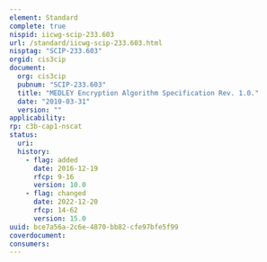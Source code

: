 ```yaml
---
element: Standard
complete: true
nispid: iicwg-scip-233.603
url: /standard/iicwg-scip-233.603.html
nisptag: "SCIP-233.603"
orgid: cis3cip
document:
  org: cis3cip
  pubnum: "SCIP-233.603"
  title: "MEDLEY Encryption Algorithm Specification Rev. 1.0."
  date: "2010-03-31"
  version: ""
applicability:
rp: c3b-cap1-nscat
status:
  uri: 
  history: 
    - flag: added
      date: 2016-12-19
      rfcp: 9-16
      version: 10.0
    - flag: changed
      date: 2022-12-20
      rfcp: 14-62
      version: 15.0
uuid: bce7a56a-2c6e-4870-bb82-cfe97bfe5f99
coverdocument:
consumers:
---
```

